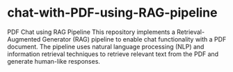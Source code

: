 # chat-with-PDF-using-RAG-pipeline
PDF Chat using RAG Pipeline This repository implements a Retrieval-Augmented Generator (RAG) pipeline to enable chat functionality with a PDF document. The pipeline uses natural language processing (NLP) and information retrieval techniques to retrieve relevant text from the PDF and generate human-like responses.
